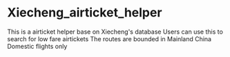 # Xiecheng_airticket_helper
This is a airticket helper base on Xiecheng's database
Users can use this to search for low fare airtickets
The routes are bounded in Mainland China Domestic flights only
